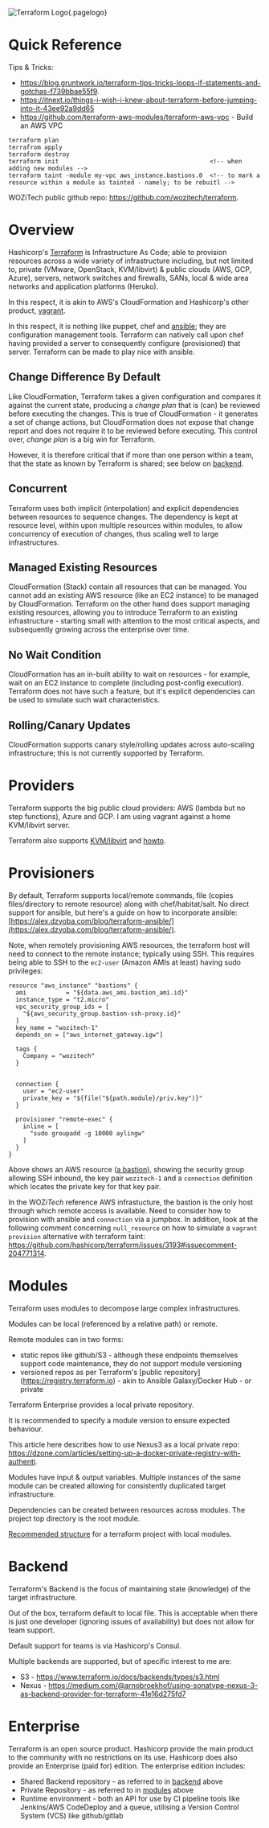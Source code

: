 ![Terraform Logo](/uploads/logos/terraform-logo.png "Terraform Logo"){.pagelogo}
<!-- TITLE: Terraform -->
<!-- SUBTITLE: A quick summary of Terraform -->

# Quick Reference
Tips & Tricks:
* https://blog.gruntwork.io/terraform-tips-tricks-loops-if-statements-and-gotchas-f739bbae55f9.
* https://itnext.io/things-i-wish-i-knew-about-terraform-before-jumping-into-it-43ee92a9dd65
* https://github.com/terraform-aws-modules/terraform-aws-vpc - Build an AWS VPC

```
terraform plan
terrafrom apply
terraform destroy
terraform init                                          <!-- when adding new modules -->
terraform taint -module my-vpc aws_instance.bastions.0  <!-- to mark a resource within a module as tainted - namely; to be rebuitl -->
```

WOZiTech public github repo: https://github.com/wozitech/terraform.
# Overview
Hashicorp's  [Terraform](https://www.terraform.io/) is Infrastructure As Code; able to provision resources across a wide variety of infrastructure including, but not limited to, private (VMware, OpenStack, KVM/libvirt) & public clouds (AWS, GCP, Azure), servers, network switches and firewalls, SANs, local & wide area networks and application platforms (Heruko).

In this respect, it is akin to AWS's CloudFormation and Hashicorp's other product, [vagrant](https://www.vagrantup.com).

In this respect, it is nothing like puppet, chef and [ansible](/technologies/ansible); they are configuration management tools. Terraform can natively call upon chef having provided a server to consequently configure (provisioned) that server. Terraform can be made to play nice with ansible.

## Change Difference By Default
Like CloudFormation, Terraform takes a given configuration and compares it against the current state, producing a _change plan_ that is (can) be reviewed before executing the changes. This is true of CloudFormation - it generates a set of change actions, but CloudFormation does not expose that change report and does not require it to be reviewed before executing. This control over, _change plan_ is a big win for Terraform.

However, it is therefore critical that if more than one person within a team, that the state as known by Terraform is shared; see below on [backend](#backend).

## Concurrent
Terraform uses both implicit (interpolation) and explicit dependencies between resources to sequence changes. The dependency is kept at resource level, within upon multiple resources within modules, to allow concurrency of execution of changes, thus scaling well to large infrastructures.

## Managed Existing Resources
CloudFormation (Stack) contain all resources that can be managed. You cannot add an existing AWS resource (like an EC2 instance) to be managed by CloudFormation. Terraform on the other hand does support managing existing resources, allowing you to introduce Terraform to an existing infrastructure - starting small with attention to the most critical aspects, and subsequently growing across the enterprise over time.

## No Wait Condition
CloudFormation has an in-built ability to wait on resources - for example, wait on an EC2 instance to complete (including post-config execution). Terraform does not have such a feature, but it's explicit dependencies can be used to simulate such wait characteristics.

## Rolling/Canary Updates
CloudFormation supports canary style/rolling updates across auto-scaling infrastructure; this is not currently supported by Terraform.

# Providers
Terraform supports the big public cloud providers: AWS (lambda but no step functions), Azure and GCP. I am using vagrant against a home KVM/libvirt server.

Terraform also supports [KVM/libvirt](https://github.com/dmacvicar/terraform-provider-libvirt) and [howto](https://computingforgeeks.com/how-to-provision-vms-on-kvm-with-terraform/).

# Provisioners
By default, Terraform supports local/remote commands, file (copies files/directory to remote resource) along with chef/habitat/salt. No direct support for ansible, but here's a guide on how to incorporate ansible: [https://alex.dzyoba.com/blog/terraform-ansible/](https://alex.dzyoba.com/blog/terraform-ansible/).

Note, when remotely provisioning AWS resources, the terraform host will need to connect to the remote instance; typically using SSH. This requires being able to SSH to the `ec2-user` (Amazon AMIs at least) having sudo privileges:
```
resource "aws_instance" "bastions" {
  ami           = "${data.aws_ami.bastion_ami.id}"
  instance_type = "t2.micro"
  vpc_security_group_ids = [
    "${aws_security_group.bastion-ssh-proxy.id}"
  ]
  key_name = "wozitech-1"
  depends_on = ["aws_internet_gateway.igw"]
  
  tags {
    Company = "wozitech"
  }


  connection {
    user = "ec2-user"
    private_key = "${file("${path.module}/priv.key")}"
  }

  provisioner "remote-exec" {
    inline = [
      "sudo groupadd -g 10000 aylingw"
    ]
  }
}
```

Above shows an AWS resource ([a bastion](https://github.com/wozitech/terraform/blob/master/modules/vpc/main.tf)), showing the security group allowing SSH inbound, the key pair `wozitech-1` and a `connection` definition which locates the private key for that key pair.

In the WOZ*iTech* reference AWS infrastucture, the bastion is the only host through which remote access is available. Need to consider how to provision with ansible and `connection` via a jumpbox. In addition, look at the following comment concerning `null_resource` on how to simulate a `vagrant provision` alternative with terraform taint: https://github.com/hashicorp/terraform/issues/3193#issuecomment-204771314.
# Modules
Terraform uses modules to decompose large complex infrastructures. 

Modules can be local (referenced by a relative path) or remote. 

Remote modules can in two forms:
* static repos like github/S3 - although these endpoints themselves support code maintenance, they do not support module versioning 
* versioned repos as per Terraform's [public repository] (https://registry.terraform.io) - akin to Ansible Galaxy/Docker Hub - or private 

Terraform Enterprise provides a local private repository. 

It is recommended to specify a module version to ensure expected behaviour. 

This article here describes how to use Nexus3 as a local private repo: https://dzone.com/articles/setting-up-a-docker-private-registry-with-authenti. 

Modules have input & output variables. Multiple instances of the same module can be created allowing for consistently duplicated target infrastructure. 

Dependencies can be created between resources across modules. The project top directory is the root module. 

[Recommended structure](https://www.terraform.io/docs/enterprise/workspaces/repo-structure.html) for a terraform project with local modules.
# Backend
Terraform's Backend is the focus of maintaining state (knowledge) of the target infrastructure. 

Out of the box, terraform default to local file. This is acceptable when there is just one developer (ignoring issues of availability) but does not allow for team support. 

Default support for teams is via Hashicorp's Consul. 

Multiple backends are supported, but of specific interest to me are:
* S3 - https://www.terraform.io/docs/backends/types/s3.html
* Nexus - https://medium.com/@arnobroekhof/using-sonatype-nexus-3-as-backend-provider-for-terraform-41e16d275fd7

# Enterprise
Terraform is an open source product. Hashicorp provide the main product to the community with no restrictions on its use. Hashicorp does also provide an Enterprise (paid for) edition. The enterprise edition includes:
* Shared Backend repository - as referred to in [backend](#backend) above
* Private Repository - as referred to in [modules](#modules) above
* Runtime environment - both an API for use by CI pipeline tools like Jenkins/AWS CodeDeploy and a queue, utilising a Version Control System (VCS) like github/gitlab